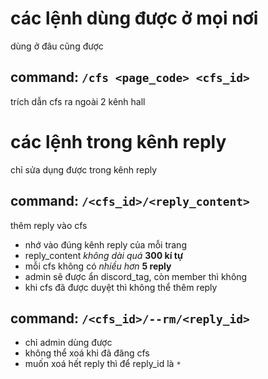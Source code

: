 # các lệnh dùng được ở mọi nơi
dùng ở đâu cũng được

## command: `/cfs <page_code> <cfs_id>`
trích dẫn cfs ra ngoài 2 kênh hall

# các lệnh trong kênh reply
chỉ sửa dụng được trong kênh reply

## command: `/<cfs_id>/<reply_content>`
thêm reply vào cfs
- nhớ vào đúng kênh reply của mỗi trang
- reply_content *không dài quá* **300 kí tự**
- mỗi cfs không có *nhiều hơn* **5 reply**
- admin sẽ được ẩn discord_tag, còn member thì không
- khi cfs đã được duyệt thì không thể thêm reply

## command: `/<cfs_id>/--rm/<reply_id>`
- chỉ admin dùng được
- không thể xoá khi đã đăng cfs
- muốn xoá hết reply thì để reply_id là `*`